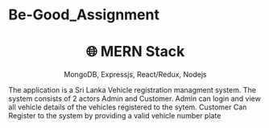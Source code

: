 # Be-Good_Assignment
<h1 align="center">
🌐 MERN Stack
</h1>
<p align="center">
MongoDB, Expressjs, React/Redux, Nodejs
</p>
The application is a Sri Lanka Vehicle registration managment system. The system consists of 2 actors Admin and Customer. Admin can login and view all vehicle details of the vehicles registered to the sytem. Customer Can Register to the system by providing a valid vehicle number plate
